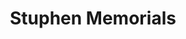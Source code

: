---
title: "Stuphen Memorials"
url: /hopewell-borough/stuphen-memorials/
shop: funeral directors
---